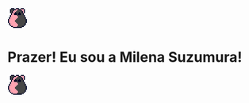 <div class="Apresentação">
  <img src="/image/testando2.png" display="inline-block" alt="Minha Figura" />
  <h1 text-align="center" display="inline-block">Prazer! Eu sou a Milena Suzumura!</h1>
  <img src="/image/testando2.png" alt="Minha Figura" display="inline-block" />
</div>
